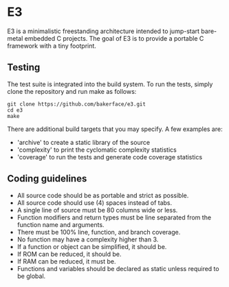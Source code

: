 # E3
E3 is a minimalistic freestanding architecture intended to jump-start bare-metal embedded C projects.
The goal of E3 is to provide a portable C framework with a tiny footprint.

## Testing
The test suite is integrated into the build system.
To run the tests, simply clone the repository and run make as follows:

~~~
git clone https://github.com/bakerface/e3.git
cd e3
make
~~~

There are additional build targets that you may specify.
A few examples are:

- 'archive' to create a static library of the source
- 'complexity' to print the cyclomatic complexity statistics
- 'coverage' to run the tests and generate code coverage statistics

## Coding guidelines
- All source code should be as portable and strict as possible.
- All source code should use (4) spaces instead of tabs.
- A single line of source must be 80 columns wide or less.
- Function modifiers and return types must be line separated from the function name and arguments.
- There must be 100% line, function, and branch coverage.
- No function may have a complexity higher than 3.
- If a function or object can be simplified, it should be.
- If ROM can be reduced, it should be.
- If RAM can be reduced, it must be.
- Functions and variables should be declared as static unless required to be global.
